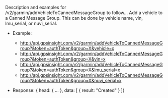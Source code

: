 Description and examples for /v2/garmin/addVehicleToCannedMessageGroup to follow...
Add a vehicle to a Canned Message Group.  This can be done by vehicle name, vin, lmu_serial, or nuvi_serial.

  * Example: 
    * http://api.gpsinsight.com/v2/garmin/addVehicleToCannedMessageGroup?&token=authToken&group=X&vehicle=x
    * http://api.gpsinsight.com/v2/garmin/addVehicleToCannedMessageGroup?&token=authToken&group=X&vin=x
    * http://api.gpsinsight.com/v2/garmin/addVehicleToCannedMessageGroup?&token=authToken&group=X&lmu_serial=x
    * http://api.gpsinsight.com/v2/garmin/addVehicleToCannedMessageGroup?&token=authToken&group=X&nuvi_serial=x
  
* Response:
    {
    head: { ... },
    data: [
    {   result: "Created" 
    }
    ]}
